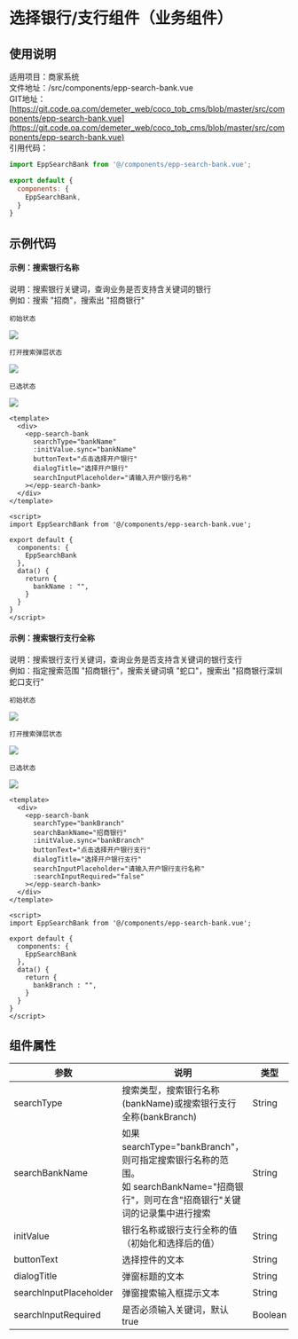 
# 选择银行/支行组件（业务组件）


## 使用说明
适用项目：商家系统  
文件地址：/src/components/epp-search-bank.vue  
GIT地址：[https://git.code.oa.com/demeter_web/coco_tob_cms/blob/master/src/components/epp-search-bank.vue](https://git.code.oa.com/demeter_web/coco_tob_cms/blob/master/src/components/epp-search-bank.vue)  
引用代码：  
```javascript
import EppSearchBank from '@/components/epp-search-bank.vue';

export default {
  components: {
    EppSearchBank,
  }
}
```
  

## 示例代码

#### 示例：搜索银行名称  
说明：搜索银行关键词，查询业务是否支持含关键词的银行  
例如：搜索 "招商"，搜索出 "招商银行"  

<code>初始状态</code>  

![](https://mvp-web-1300522992.cos.ap-chengdu.myqcloud.com/img/coco_tob/epp_ui_demo/epp-search-bank/bankname1.png)
  
<code>打开搜索弹层状态</code>  

![](https://mvp-web-1300522992.cos.ap-chengdu.myqcloud.com/img/coco_tob/epp_ui_demo/epp-search-bank/bankname3.png)
  
<code>已选状态</code>  
  
![](https://mvp-web-1300522992.cos.ap-chengdu.myqcloud.com/img/coco_tob/epp_ui_demo/epp-search-bank/bankname2.png)  


```vue
<template>
  <div> 
    <epp-search-bank
      searchType="bankName"
      :initValue.sync="bankName"
      buttonText="点击选择开户银行"
      dialogTitle="选择开户银行"
      searchInputPlaceholder="请输入开户银行名称"
    ></epp-search-bank>
  </div> 
</template>

<script>
import EppSearchBank from '@/components/epp-search-bank.vue';

export default {
  components: {
    EppSearchBank
  },
  data() {
    return {
      bankName : "",
    }
  }
}
</script>
```



#### 示例：搜索银行支行全称  
说明：搜索银行支行关键词，查询业务是否支持含关键词的银行支行  
例如：指定搜索范围 "招商银行"，搜索关键词填 "蛇口"，搜索出 "招商银行深圳蛇口支行"  


<code>初始状态</code>  

![](https://mvp-web-1300522992.cos.ap-chengdu.myqcloud.com/img/coco_tob/epp_ui_demo/epp-search-bank/bankbranch1.png)
  
<code>打开搜索弹层状态</code>  

![](https://mvp-web-1300522992.cos.ap-chengdu.myqcloud.com/img/coco_tob/epp_ui_demo/epp-search-bank/bankbranch3.png)
  
<code>已选状态</code>  
  
![](https://mvp-web-1300522992.cos.ap-chengdu.myqcloud.com/img/coco_tob/epp_ui_demo/epp-search-bank/bankbranch2.png)  



```vue
<template>
  <div> 
    <epp-search-bank
      searchType="bankBranch"
      searchBankName="招商银行"
      :initValue.sync="bankBranch"
      buttonText="点击选择开户银行支行"
      dialogTitle="选择开户银行支行"
      searchInputPlaceholder="请输入开户银行支行名称"
      :searchInputRequired="false"
    ></epp-search-bank>
  </div> 
</template>

<script>
import EppSearchBank from '@/components/epp-search-bank.vue';

export default {
  components: {
    EppSearchBank
  },
  data() {
    return {
      bankBranch : "",
    }
  }
}
</script>
```





## 组件属性

| 参数 | 说明 | 类型 | 可选值 | 默认值 |
| ---- | ---- | ---- | ---- | ---- |
| searchType | 搜索类型，搜索银行名称(bankName)或搜索银行支行全称(bankBranch) | String | bankName、bankBranch | "bankName" |
| searchBankName | 如果 searchType="bankBranch"，则可指定搜索银行名称的范围。<br />如 searchBankName="招商银行"，则可在含"招商银行"关键词的记录集中进行搜索 | String | - | "" |
| initValue | 银行名称或银行支行全称的值（初始化和选择后的值） | String | - | "" |
| buttonText | 选择控件的文本 | String | - | "" |
| dialogTitle | 弹窗标题的文本 | String | - | "" |
| searchInputPlaceholder | 弹窗搜索输入框提示文本 | String | - | "" |
| searchInputRequired | 是否必须输入关键词，默认 true | Boolean | - | true |





